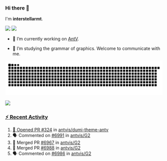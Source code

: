 ### Hi there 👋

I'm **interstellarmt**.

[![](https://img.shields.io/endpoint?url=https://awards.antv.vision/interstellarmt-g2-contributor.json)](https://github.com/antvis/g2)
[![](https://img.shields.io/endpoint?url=https://awards.antv.vision/interstellarmt-gpt-vis-contributor.json)](https://github.com/antvis/gpt-vis)

- 🔭 I’m currently working on [AntV](https://github.com/antvis).

- 📖 I’m studying the grammar of graphics. Welcome to communicate with me.

![](https://raw.githubusercontent.com/interstellarmt/interstellarmt/refs/heads/output/github-contribution-grid-snake.svg)
<div>
  <a href="https://github.com/interstellarmt">
  <img height="180em" src="https://github-readme-stats-eight-theta.vercel.app/api?username=interstellarmt&show_icons=true&include_all_commits=true&count_private=true&theme=tokyonight"/>
</div>
    
### :zap: Recent Activity

<!--START_SECTION:activity-->
1. 💪 Opened PR [#324](https://github.com/antvis/dumi-theme-antv/pull/324) in [antvis/dumi-theme-antv](https://github.com/antvis/dumi-theme-antv)
2. 🗣 Commented on [#6991](https://github.com/antvis/G2/pull/6991#issuecomment-2957556796) in [antvis/G2](https://github.com/antvis/G2)
3. 🎉 Merged PR [#6967](https://github.com/antvis/G2/pull/6967) in [antvis/G2](https://github.com/antvis/G2)
4. 🎉 Merged PR [#6988](https://github.com/antvis/G2/pull/6988) in [antvis/G2](https://github.com/antvis/G2)
5. 🗣 Commented on [#6986](https://github.com/antvis/G2/issues/6986#issuecomment-2948024012) in [antvis/G2](https://github.com/antvis/G2)
<!--END_SECTION:activity-->

